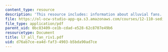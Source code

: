 ```yaml
---
content_type: resource
description: 'This resource includes: information about alluvial fans.'
file: https://ol-ocw-studio-app-qa.s3.amazonaws.com/courses/12-110-sedimentary-geology-fall-2004/d76ab7ceea4dfaf34903b5bda90ad7ce_l7_all_fan_riv1.pdf
file_type: application/pdf
parent_uid: 0bc83409-ce1b-cdad-e528-62c8707e49b6
resourcetype: Document
title: l7_all_fan_riv1.pdf
uid: d76ab7ce-ea4d-faf3-4903-b5bda90ad7ce
---
```

